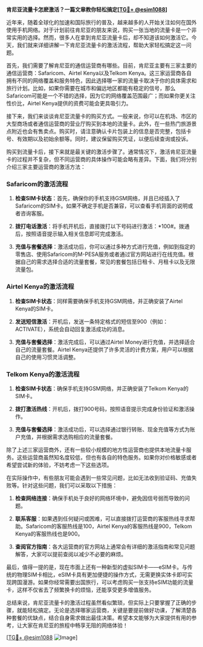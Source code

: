 **肯尼亚流量卡怎麽激活？一篇文章教你轻松搞定[[TG💪+ @esim1088](https://t.me/s/esim1088)]**

近年来，随着全球化的加速和国际旅行的普及，越来越多的人开始关注如何在国外使用手机网络。对于计划前往肯尼亚的朋友来说，购买一张当地的流量卡是一个非常实用的选择。然而，很多人在拿到肯尼亚流量卡后，却不知道该如何激活它。今天，我们就来详细讲解一下肯尼亚流量卡的激活流程，帮助大家轻松搞定这一问题。

首先，我们需要了解肯尼亚的通信运营商有哪些。目前，肯尼亚主要有三家主要的通信运营商：Safaricom、Airtel Kenya以及Telkom Kenya。这三家运营商各自拥有不同的网络覆盖和服务特色，因此选择哪一家的流量卡取决于你的具体需求和旅行计划。比如，如果你需要在城市和偏远地区都能有稳定的信号，那么Safaricom可能是一个不错的选择，因为它的网络覆盖范围最广；而如果你更关注性价比，Airtel Kenya提供的资费可能会更具吸引力。

接下来，我们来谈谈肯尼亚流量卡的购买方式。一般来说，你可以在机场、市区的大型商场或者通信运营商的营业厅购买到本地的流量卡。此外，在一些热门旅游景点附近也会有售卖点。购买时，请注意确认卡片包装上的信息是否完整，包括卡号、有效期以及初始余额等。同时，建议保留购买凭证，以便后续查询或投诉。

购买到流量卡后，接下来就是最关键的激活步骤了。通常情况下，激活肯尼亚流量卡的过程并不复杂，但不同运营商的具体操作可能会略有差异。下面，我们将分别介绍三家主要运营商的激活方法：

### Safaricom的激活流程

1. **检查SIM卡状态**：首先，确保你的手机支持GSM网络，并且已经插入了Safaricom的SIM卡。如果不确定手机是否兼容，可以查看手机背面的说明或者咨询客服。

2. **拨打电话激活**：将手机开机后，直接拨打以下号码进行激活：*100#。拨通后，按照语音提示输入相关信息即可完成激活。

3. **充值与套餐选择**：激活成功后，你可以通过多种方式进行充值，例如到指定的零售店、使用Safaricom的M-PESA服务或者通过官方网站进行在线充值。根据自己的需求选择合适的流量套餐，常见的套餐包括日租卡、月租卡以及无限流量包。

### Airtel Kenya的激活流程

1. **检查SIM卡状态**：同样需要确保手机支持GSM网络，并正确安装了Airtel Kenya的SIM卡。

2. **发送短信激活**：开机后，发送一条特定格式的短信至900（例如：ACTIVATE），系统会自动回复激活成功的消息。

3. **充值与套餐选择**：激活完成后，可以通过Airtel Money进行充值，并选择适合自己的流量套餐。Airtel Kenya还提供了许多灵活的计费方案，用户可以根据自己的使用习惯灵活调整。

### Telkom Kenya的激活流程

1. **检查SIM卡状态**：确保手机支持GSM网络，并正确安装了Telkom Kenya的SIM卡。

2. **拨打激活热线**：开机后，拨打900号码，按照语音提示完成身份验证和激活操作。

3. **充值与套餐选择**：激活成功后，可以选择通过银行转账、现金充值等方式为账户充值，并根据需求选购相应的流量套餐。

除了上述三家运营商外，还有一些较小规模的地方性运营商也提供本地流量卡服务。这些运营商虽然知名度较低，但也有各自的特色服务。如果你对价格敏感或者希望尝试新的体验，不妨考虑一下这些选项。

在实际操作中，有些朋友可能会遇到一些常见问题，比如无法收到验证码、充值失败等。针对这些问题，我们可以采取以下措施：

1. **检查网络连接**：确保手机处于良好的网络环境中，避免因信号弱而导致的问题。
   
2. **联系客服**：如果遇到任何疑问或困难，可以直接拨打运营商的客服热线寻求帮助。Safaricom的客服热线是100，Airtel Kenya的客服热线是900，Telkom Kenya的客服热线也是900。

3. **查阅官方指南**：各大运营商的官方网站上通常会有详细的激活指南和常见问题解答，大家可以提前查阅以减少不必要的麻烦。

最后，值得一提的是，现在市面上还有一种新型的虚拟SIM卡——eSIM卡。与传统的物理SIM卡相比，eSIM卡具有更加便捷的操作方式，无需更换实体卡即可实现跨国漫游。如果你经常需要出国旅行，可以考虑购买一张支持eSIM功能的流量卡，这样不仅省去了频繁换卡的烦恼，还能享受更多增值服务。

总结来说，肯尼亚流量卡的激活过程虽然看似繁琐，但实际上只要掌握了正确的步骤，就能轻松搞定。无论是选择哪家运营商，关键是要提前做好功课，了解清楚各种套餐的优缺点，结合自身需求做出最佳决策。希望本文能够为大家提供有用的参考，让大家在肯尼亚的旅程中畅享无阻的网络体验！

[[TG💪+ @esim1088](https://t.me/s/esim1088) ![Image](https://i.postimg.cc/4NQfJmqS/Snipaste-2025-05-13-00-14-12.png)]